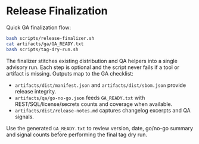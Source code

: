 # Release Finalization

Quick GA finalization flow:

```bash
bash scripts/release-finalizer.sh
cat artifacts/ga/GA_READY.txt
bash scripts/tag-dry-run.sh
```

The finalizer stitches existing distribution and QA helpers into a single advisory
run. Each step is optional and the script never fails if a tool or artifact is
missing. Outputs map to the GA checklist:

- `artifacts/dist/manifest.json` and `artifacts/dist/sbom.json` provide release integrity.
- `artifacts/qa/go-no-go.json` feeds `GA_READY.txt` with REST/SQL/license/secrets counts and coverage when available.
- `artifacts/dist/release-notes.md` captures changelog excerpts and QA signals.

Use the generated `GA_READY.txt` to review version, date, go/no-go summary and
signal counts before performing the final tag dry run.
